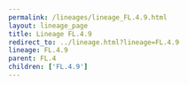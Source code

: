 ```yaml
---
permalink: /lineages/lineage_FL.4.9.html
layout: lineage_page
title: Lineage FL.4.9
redirect_to: ../lineage.html?lineage=FL.4.9
lineage: FL.4.9
parent: FL.4
children: ['FL.4.9']
---
```

